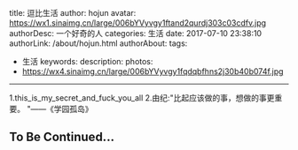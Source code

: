 title: 逗比生活
author: hojun
avatar: https://wx1.sinaimg.cn/large/006bYVyvgy1ftand2qurdj303c03cdfv.jpg
authorDesc: 一个好奇的人
categories: 生活
date: 2017-07-10 23:38:10
authorLink: /about/hojun.html
authorAbout:
tags:
 - 生活
keywords:
description:
photos:
 - https://wx4.sinaimg.cn/large/006bYVyvgy1fqdqbfhns2j30b40b074f.jpg
---
1.this_is_my_secret_and_fuck_you_all
2.由纪:"比起应该做的事，想做的事更重要。 "——《学园孤岛》

## **To Be Continued...**
